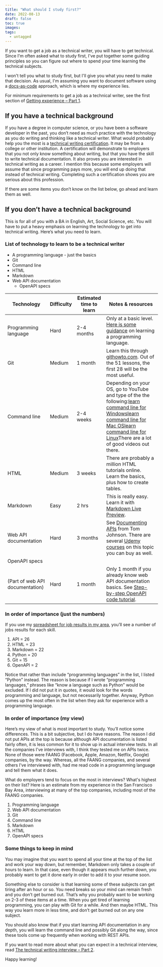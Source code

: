 ```yaml
---
title: "What should I study first?"
date: 2022-08-13
draft: false
toc: true
images:
tags:
  - untagged
---
```



If you want to get a job as a technical writer, you will have to get technical. Since I'm often asked what to study first, I've put together some guiding principles so you can figure out where to spend your time learning the technical subjects.

I won't tell you what to study first, but I'll give you what you need to make that decision. As usual, I'm assuming you want to document software using a [docs-as-code](https://www.writethedocs.org/guide/docs-as-code/) approach, which is where my experience lies.

For minimum requirements to get a job as a technical writer, see the first section of [Getting experience – Part 1](../getting-experience-part-1/).

## If you have a technical background

If you have a degree in computer science, or you have been a software developer in the past, you don’t need as much practice with the technology as you do writing and thinking like a technical writer. What would probably help you the most is a [technical writing certification](../getting-experience-part-1/#college-programs-that-help-you-get-into-technical-writing). It may be from a college or other institution. A certification will demonstrate to employers that you not only know something about writing, but that you have the skill to write technical documentation. It also proves you are interested in technical writing as a career. I mention this because some employers will assume that since programming pays more, you will end up doing that instead of technical writing. Completing such a certification shows you are serious about this profession.

If there are some items you don’t know on the list below, go ahead and learn them as well.

## If you don’t have a technical background

This is for all of you with a BA in English, Art, Social Science, etc. You will have to put a heavy emphasis on learning the technology to get into technical writing. Here’s what you need to learn.

### List of technology to learn to be a technical writer

- A programming language - just the basics
- Git
- Command line
- HTML
- Markdown
- Web API documentation
  - OpenAPI specs


| Technology | Difficulty | Estimated time to learn | Notes & resources |
|------------|------------|-------------------------|-------------------|
| Programming language | Hard | 2-4 months | Only at a basic level. [Here is some guidance](../the-technical-writing-interview-part-2/#Reading_code) on learning a programming language. |
| Git | Medium | 1 month | Learn this through [githowto.com](https://githowto.com/). Out of the 51 lessons, the first 28 will be the most useful. |
| Command line | Medium | 2-4 weeks | Depending on your OS, go to YouTube and type of the the following:[learn command line for Windows](https://www.youtube.com/results?search_query=learn+command+line+for+windows)[learn command line for Mac OS](https://www.youtube.com/results?search_query=learn+command+line+for+mac+os)[learn command line for Linux](https://www.youtube.com/results?search_query=learn+command+line+for+linux)There are a lot of good videos out there. |
| HTML | Medium | 3 weeks | There are probably a million HTML tutorials online. Learn the basics, plus how to create tables. |
| Markdown | Easy | 2 hrs | This is really easy. Learn it with [Markdown Live Preview](https://markdownlivepreview.com/). |
| Web API documentation | Hard | 3 months | See [Documenting APIs](https://idratherbewriting.com/learnapidoc/) from Tom Johnson. There are several [Udemy courses](https://www.udemy.com/) on this topic you can buy as well. |
| OpenAPI specs
(Part of web API documentation) | Hard | 1 month | Only 1 month if you already know web API documentation basics. See [Step-by-step OpenAPI code tutorial](https://idratherbewriting.com/learnapidoc/openapi_tutorial.html). |


### In order of importance (just the numbers)

If you use my [spreadsheet for job results in my area](https://docs.google.com/spreadsheets/d/1AyLq0QaMs3hdKN92p5ASzOA4hjcAHD9Kx0wF63SKkbs/edit#gid=0), you’ll see a number of jobs results for each skill.

1. API = 26
2. HTML = 23
3. Markdown = 22
4. Python = 20
5. Git = 15
6. OpenAPI = 2

Notice that rather than include “programming languages” in the list, I listed “Python” instead. The reason is because if I wrote “programming languages,” phrases like “know a language such as Python” would be excluded. If I did not put it in quotes, it would look for the words programming and language, but not necessarily together. Anyway, Python comes up the most often in the list when they ask for experience with a programming language.

### In order of importance (my view)

Here’s my view of what is most important to study. You’ll notice some differences. This is a bit subjective, but I do have reasons. The reason I did not put APIs at the top is because although API documentation is listed fairly often, it is less common for it to show up in actual interview tests. In all the companies I’ve interviews with, I think they tested me on APIs twice. None of those were FAANG (Facebook, Apple, Amazon, Netflix, Google) companies, by the way. Whereas, all the FAANG companies, and several others I’ve interviewed with, had me read code in a programming language and tell them what it does.

What do employers tend to focus on the most in interviews? What's highest on their list? Here is an estimate from my experience in the San Francisco Bay Area, interviewing at many of the top companies, including most of the FAANG companies.

1. Programming language
2. Web API documentation
3. Git
4. Command line
5. Markdown
6. HTML
7. OpenAPI specs

### Some things to keep in mind

You may imagine that you want to spend all your time at the top of the list and work your way down, but remember, Markdown only takes a couple of hours to learn. In that case, even though it appears much further down, you probably want to get it done early in order to add it to your resume soon.

Something else to consider is that learning some of these subjects can get tiring after an hour or so. You need breaks so your mind can remain fresh and you don’t get burned out. That’s why you probably want to be working on 2-3 of these items at a time. When you get tired of learning programming, you can play with Git for a while. And then maybe HTML. This way you learn more in less time, and don’t get burned out on any one subject.

You should also know that if you start learning API documentation in any depth, you will learn the command line and possibly Git along the way, since these tools come up frequently when working with REST APIs.

If you want to read more about what you can expect in a technical interview, read [The technical writing interview – Part 2](../the-technical-writing-interview-part-2/).

Happy learning!